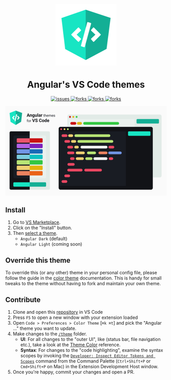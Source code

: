 <!--
Created: Sun Oct 31 2021 16:45:19 GMT-0400 (hora de Bolivia)
Modified: Sun Oct 31 2021 16:45:19 GMT-0400 (hora de Bolivia)
-->

<p align="center">
  <a href="https://marketplace.visualstudio.com/items?itemName=MichaellAlavedraMunayco.angular-theme">
    <img src="https://raw.githubusercontent.com/MichaellAlavedraMunayco/angular-vscode-theme/main/.github/images/logo.png" width="192px" height="192px"/>
  </a>
</p>

<h1 align="center">
  Angular's VS Code themes
</h1>

<p align="center">
    <a href="https://github.com/MichaellAlavedraMunayco/angular-vscode-theme/issues">
        <img src="https://img.shields.io/github/issues/MichaellAlavedraMunayco/angular-vscode-theme" alt="issues"/>
    </a>
    <a href="https://github.com/MichaellAlavedraMunayco/angular-vscode-theme/">
        <img src="https://img.shields.io/github/forks/MichaellAlavedraMunayco/angular-vscode-theme" alt="forks"/>
    </a>
    <a href="https://github.com/MichaellAlavedraMunayco/angular-vscode-theme/">
        <img src="https://img.shields.io/github/stars/MichaellAlavedraMunayco/angular-vscode-theme" alt="forks"/>
    </a>
    <a href="https://github.com/MichaellAlavedraMunayco/angular-vscode-theme/">
        <img src="https://img.shields.io/github/license/MichaellAlavedraMunayco/angular-vscode-theme" alt="forks"/>
    </a>
</p>

![Angular VS Code theme](https://raw.githubusercontent.com/MichaellAlavedraMunayco/angular-vscode-theme/main/.github/images/screenshot.png)

## Install

1. Go to [VS Marketplace](https://marketplace.visualstudio.com/items?itemName=MichaellAlavedraMunayco.angular-theme).
2. Click on the "Install" button.
3. Then [select a theme](https://code.visualstudio.com/docs/getstarted/themes#_selecting-the-color-theme).
    - `Angular Dark` (default)
    - `Angular Light` (coming soon)

## Override this theme

To override this (or any other) theme in your personal config file, please follow the guide in the [color theme](https://code.visualstudio.com/api/extension-guides/color-theme) documentation. This is handy for small tweaks to the theme without having to fork and maintain your own theme.

## Contribute

1. Clone and open this [repository](https://github.com/MichaellAlavedraMunayco/angular-vscode-theme) in VS Code
2. Press `F5` to open a new window with your extension loaded
3. Open `Code > Preferences > Color Theme` [`⌘k ⌘t`] and pick the "Angular ..." theme you want to update.
4. Make changes to the [`/theme`](https://github.com/MichaellAlavedraMunayco/angular-vscode-theme/main/themes) folder.
    - **UI**: For all changes to the "outer UI", like (status bar, file navigation etc.), take a look at the [Theme Color](https://code.visualstudio.com/api/references/theme-color) reference.
    - **Syntax**: For changes to the "code highlighting", examine the syntax scopes by invoking the [`Developer: Inspect Editor Tokens and Scopes`](https://code.visualstudio.com/api/language-extensions/syntax-highlight-guide#scope-inspector) command from the Command Palette (`Ctrl+Shift+P` or `Cmd+Shift+P` on Mac) in the Extension Development Host window.
5. Once you're happy, commit your changes and open a PR.
